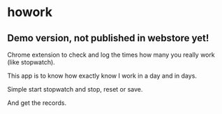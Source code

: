 # howork

## Demo version, not published in webstore yet!

Chrome extension to check and log the times how many you really work (like stopwatch).

This app is to know how exactly know I work in a day and in days.

Simple start stopwatch and stop, reset or save.

And get the records.

